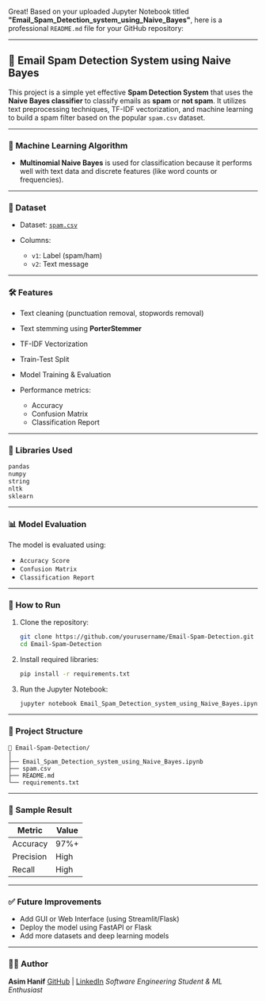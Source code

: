 Great! Based on your uploaded Jupyter Notebook titled **"Email\_Spam\_Detection\_system\_using\_Naive\_Bayes"**, here is a professional `README.md` file for your GitHub repository:

---

## 📧 Email Spam Detection System using Naive Bayes

This project is a simple yet effective **Spam Detection System** that uses the **Naive Bayes classifier** to classify emails as **spam** or **not spam**. It utilizes text preprocessing techniques, TF-IDF vectorization, and machine learning to build a spam filter based on the popular `spam.csv` dataset.

---

### 🧠 Machine Learning Algorithm

* **Multinomial Naive Bayes** is used for classification because it performs well with text data and discrete features (like word counts or frequencies).

---

### 📂 Dataset

* Dataset: [`spam.csv`](https://www.kaggle.com/datasets/uciml/sms-spam-collection-dataset)
* Columns:

  * `v1`: Label (spam/ham)
  * `v2`: Text message

---

### 🛠️ Features

* Text cleaning (punctuation removal, stopwords removal)
* Text stemming using **PorterStemmer**
* TF-IDF Vectorization
* Train-Test Split
* Model Training & Evaluation
* Performance metrics:

  * Accuracy
  * Confusion Matrix
  * Classification Report

---

### 🧪 Libraries Used

```python
pandas
numpy
string
nltk
sklearn
```

---

### 📊 Model Evaluation

The model is evaluated using:

* `Accuracy Score`
* `Confusion Matrix`
* `Classification Report`

---

### 📝 How to Run

1. Clone the repository:

   ```bash
   git clone https://github.com/yourusername/Email-Spam-Detection.git
   cd Email-Spam-Detection
   ```

2. Install required libraries:

   ```bash
   pip install -r requirements.txt
   ```

3. Run the Jupyter Notebook:

   ```bash
   jupyter notebook Email_Spam_Detection_system_using_Naive_Bayes.ipynb
   ```

---

### 📌 Project Structure

```
📁 Email-Spam-Detection/
│
├── Email_Spam_Detection_system_using_Naive_Bayes.ipynb
├── spam.csv
├── README.md
└── requirements.txt
```

---

### 🤖 Sample Result

| Metric    | Value |
| --------- | ----- |
| Accuracy  | 97%+  |
| Precision | High  |
| Recall    | High  |

---

### ✅ Future Improvements

* Add GUI or Web Interface (using Streamlit/Flask)
* Deploy the model using FastAPI or Flask
* Add more datasets and deep learning models

---

### 👨‍💻 Author

**Asim Hanif**
[GitHub](https://github.com/codedbyasim) | [LinkedIn](https://linkedin.com/in/masimhanif)
*Software Engineering Student & ML Enthusiast*

